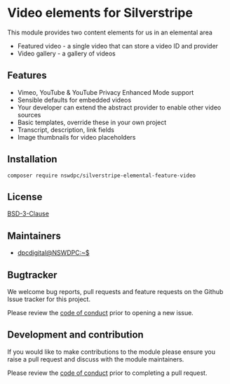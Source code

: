 # Video elements for Silverstripe

This module provides two content elements for us in an elemental area

+ Featured video - a single video that can store  a video ID and provider
+ Video gallery - a gallery of videos

## Features

+ Vimeo, YouTube & YouTube Privacy Enhanced Mode support
+ Sensible defaults for embedded videos
+ Your developer can extend the abstract provider to enable other video sources
+ Basic templates, override these in your own project
+ Transcript, description, link fields
+ Image thumbnails for video placeholders

## Installation

```
composer require nswdpc/silverstripe-elemental-feature-video
```

## License

[BSD-3-Clause](./LICENSE.md)

## Maintainers

+ [dpcdigital@NSWDPC:~$](https://dpc.nsw.gov.au)

## Bugtracker

We welcome bug reports, pull requests and feature requests on the Github Issue tracker for this project.

Please review the [code of conduct](./code-of-conduct.md) prior to opening a new issue.

## Development and contribution

If you would like to make contributions to the module please ensure you raise a pull request and discuss with the module maintainers.

Please review the [code of conduct](./code-of-conduct.md) prior to completing a pull request.
